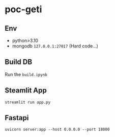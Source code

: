# poc-geti

## Env

- python>3.10
- mongodb `127.0.0.1:27017` (Hard code...)
## Build DB

Run the `build.ipynb`

## Steamlit App
`streamlit run app.py`

## Fastapi
`uvicorn server:app --host 0.0.0.0 --port 18000`
